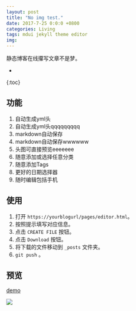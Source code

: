 ```yaml
---
layout: post
title: "No img test."
date: 2017-7-25 0:0:0 +0800
categories: Living
tags: mdui jekyll theme editor 
img: 
---
```

静态博客在线攥写文章不是梦。

* 
{:toc}

## 功能

1. 自动生成yml头
1. 自动生成yml头qqqqqqqqq
2. markdown自动保存
2. markdown自动保存wwwwww
3. 头图可直接预览eeeeeee
4. 随意添加或选择任意分类
5. 随意添加Tags
6. 更好的日期选择器
7. 随时编辑包括手机

## 使用

1. 打开 `https://yourblogurl/pages/editor.html`。
2. 按照提示填写对应信息。
4. 点击 `CREATE FILE` 按钮。
5. 点击 `Download` 按钮。
6. 将下载的文件移动到 `_posts` 文件夹。
7. `git push` 。

## 预览

[demo](https://blog.kejun.space/pages/editor.html)

![](https://ooo.0o0.ooo/2017/05/30/592d4280948fb.jpg)

